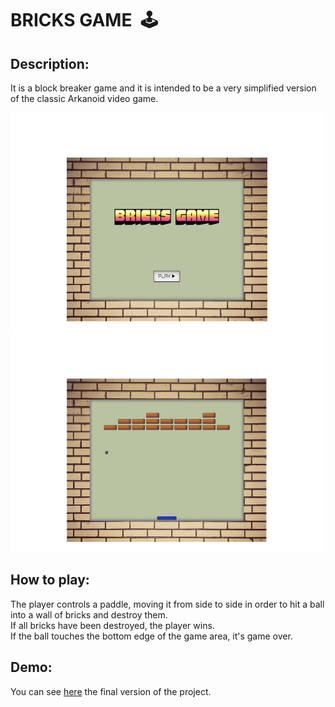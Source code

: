 # BRICKS GAME &nbsp;🕹️

## Description:

It is a block breaker game and it is intended to be a very simplified version of the classic Arkanoid video game.

<img src="./Screenshot-1.png" width="500" height="350"> <img src="./Screenshot-2.png" width="500" height="350">


## How to play:

The player controls a paddle, moving it from side to side in order to hit a ball into a wall of bricks and destroy them.  
If all bricks have been destroyed, the player wins.  
If the ball touches the bottom edge of the game area, it's game over.


## Demo:

You can see [here](https://nicoanzo.github.io/oop-bricks-game/) the final version of the project.
